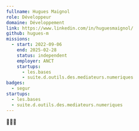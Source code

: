 ```yaml
---
fullname: Hugues Maignol
role: Développeur
domaine: Développement
link: https://www.linkedin.com/in/huguesmaignol/
github: hugues-m
missions:
  - start: 2022-09-06
    end: 2025-02-28
    status: independent
    employer: ANCT
    startups:
      - les.bases
      - suite.d.outils.des.mediateurs.numeriques
badges:
  - segur
startups:
  - les.bases
  - suite.d.outils.des.mediateurs.numeriques
---
```

🤖🥋🎹
